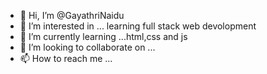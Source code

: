 - 👋 Hi, I’m @GayathriNaidu
- 👀 I’m interested in ... learning full stack web devolopment
- 🌱 I’m currently learning ...html,css and js
- 💞️ I’m looking to collaborate on ...
- 📫 How to reach me ... 

<!---
GyathriNaidu/GyathriNaidu is a ✨ special ✨ repository because its `README.md` (this file) appears on your GitHub profile.
You can click the Preview link to take a look at your changes.
--->
